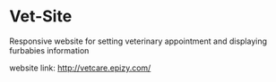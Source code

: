 # Vet-Site
Responsive website for setting veterinary appointment and displaying furbabies information

website link: http://vetcare.epizy.com/

